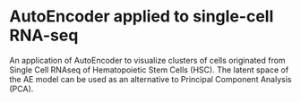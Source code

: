 # AutoEncoder applied to single-cell RNA-seq
An application of AutoEncoder to visualize clusters of cells originated from Single Cell RNAseq of Hematopoietic Stem Cells (HSC). 
The latent space of the AE model can be used as an alternative to Principal Component Analysis (PCA).   
